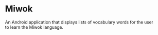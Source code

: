 # Miwok
An Android application that displays lists of vocabulary words for the user to learn the Miwok language.
